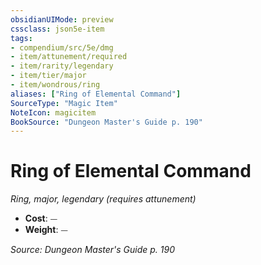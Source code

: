```yaml
---
obsidianUIMode: preview
cssclass: json5e-item
tags:
- compendium/src/5e/dmg
- item/attunement/required
- item/rarity/legendary
- item/tier/major
- item/wondrous/ring
aliases: ["Ring of Elemental Command"]
SourceType: "Magic Item"
NoteIcon: magicitem
BookSource: "Dungeon Master's Guide p. 190"
---
```

# Ring of Elemental Command
*Ring, major, legendary (requires attunement)*  

- **Cost**: ⏤
- **Weight**: ⏤

*Source: Dungeon Master's Guide p. 190*